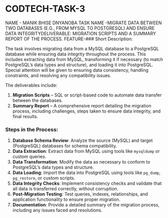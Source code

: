 # CODTECH-TASK-3  
NAME - MANIK BHISE DNYANOBA
TASK NAME -MIGRATE DATA BETWEEN TWO DATABASES (E.G., FROM MYSQL TO POSTGRESQL) AND ENSURE DATA INTEGRITYDELIVERABLE: MIGRATION SCRIPTS AND A SUMMARY REPORT OF THE PROCESS.
FEATURE-### Short Description:

The task involves migrating data from a MySQL database to a PostgreSQL database while ensuring data integrity throughout the process. This includes extracting data from MySQL, transforming it if necessary (to match PostgreSQL’s data types and structure), and loading it into PostgreSQL. Special attention will be given to ensuring data consistency, handling constraints, and resolving any compatibility issues.

The deliverables include:
1. **Migration Scripts** – SQL or script-based code to automate data transfer between the databases.
2. **Summary Report** – A comprehensive report detailing the migration process, including challenges, steps taken to ensure data integrity, and final results.

### Steps in the Process:
1. **Database Schema Review**: Analyze the source (MySQL) and target (PostgreSQL) databases for schema compatibility.
2. **Data Extraction**: Extract data from MySQL using tools like `mysqldump` or custom queries.
3. **Data Transformation**: Modify the data as necessary to conform to PostgreSQL’s data types and structure.
4. **Data Loading**: Import the data into PostgreSQL using tools like `pg_dump`, `pg_restore`, or custom scripts.
5. **Data Integrity Checks**: Implement consistency checks and validate that all data is transferred correctly, without corruption.
6. **Post-Migration Testing**: Test queries, indexes, relationships, and application functionality to ensure proper migration.
7. **Documentation**: Provide a detailed summary of the migration process, including any issues faced and resolutions.

